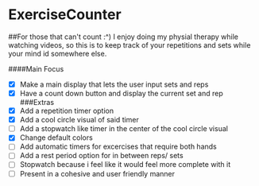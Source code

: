 # ExerciseCounter
##For those that can't count :^)
I enjoy doing my physial therapy while watching videos, so this is to keep track of your repetitions and sets while your mind id somewhere else.

####Main Focus
- [x] Make a main display that lets the user input sets and reps
- [x] Have a count down button and display the current set and rep
###Extras
- [x] Add a repetition timer option
- [x] Add a cool circle visual of said timer
- [ ] Add a stopwatch like timer in the center of the cool circle visual
- [X] Change default colors
- [ ] Add automatic timers for excercises that require both hands
- [ ] Add a rest period option for in between reps/ sets
- [ ] Stopwatch  because i feel like it would feel more complete with it
- [ ] Present in a cohesive and user friendly manner
